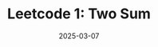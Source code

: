 ---
title: 'Leetcode 1: Two Sum'
description: 'Leetcode 1 Solution'
date: 2025-03-07
authors:
  name: DevGod
  title: Vtuber
  picture: "https://assets.leetcode.com/users/DevGod2020/avatar_1710603076.png"
  url: "https://vtuber-devgod.com/coding"
tags:
  - Array
---